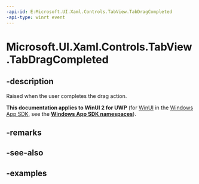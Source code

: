 ```yaml
---
-api-id: E:Microsoft.UI.Xaml.Controls.TabView.TabDragCompleted
-api-type: winrt event
---
```


# Microsoft.UI.Xaml.Controls.TabView.TabDragCompleted

<!--
public event Windows.Foundation.TypedEventHandler<Microsoft.UI.Xaml.Controls.TabView,Microsoft.UI.Xaml.Controls.TabViewTabDragCompletedEventArgs> TabDragCompleted;
-->

## -description

Raised when the user completes the drag action.

**This documentation applies to WinUI 2 for UWP** (for [WinUI](/windows/apps/winui/winui3/) in the [Windows App SDK](/windows/apps/windows-app-sdk/), see the **[Windows App SDK namespaces](/windows/windows-app-sdk/api/winrt/)**).

## -remarks

## -see-also

## -examples

